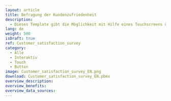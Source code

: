 ```yaml
---
layout: article
title: Befragung der Kundenzufriedenheit
description: 
  - Dieses Template gibt die Möglichkeit mit Hilfe eines Touchscreens über die Kundenzufriedenheit abstimmen zu lassen. Man kann sich die Ergebnisse ansehen und per E-Mail schicken lassen.
lang: de
weight: 500
isDraft: true
ref: Customer_satisfaction_survey
category:
  - Alle
  - Interaktiv
  - Touch
  - Button
image: Customer_satisfaction_survey_EN.png
download: Customer_satisfaction_survey_EN.pbmx
overview_description:
overview_benefits:
overview_data_sources:
---
```

